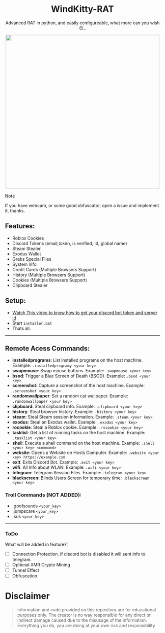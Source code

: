 <span align='center'>

# WindKitty-RAT
Advanced RAT in python, and easily configureable, what more can you wish 😉..
<p align='center'><img src="https://media.discordapp.net/attachments/959100497904693330/1193615198137876560/windkittyrat.png?ex=65ad5bc7&is=659ae6c7&hm=34ab0717275a9d23bbc8d3e89ffe61704b4028902f21b87369bbe946dd5e829c&=&format=webp&quality=lossless" width=500 /></p>
</span>


> [!NOTE]  
> If you have webcam, or some good obfuscator, open a issue and implement it, thanks.

## Features:
- Roblox Cookies
- Discord Tokens (email,token, is verified, id, global name)
- Steam Stealer
- Exodus Wallet
- Grabs Special Files
- System Info
- Credit Cards (Multiple Browsers Support)
- History (Multiple Browsers Support)
- Cookies (Multiple Browsers Support)
- Clipboard Stealer



## Setup: 

- [Watch This video to know how to get your discord bot token and server id](https://github.com/EvilBytecode/WindKitty-Rat/blob/main/img/Tutorial.gif)
- Start `installer.bat`
- Thats all.


---
## Remote Acess Commands: 

- **installedprograms**: List installed programs on the host machine. Example: `.installedprogramy <your key>`
- **swapmouse**: Swap mouse buttons. Example: `.swapmouse <your key>`
- **bsod**: Trigger a Blue Screen of Death (BSOD). Example: `.bsod <your key>`
- **screenshot**: Capture a screenshot of the host machine. Example: `.screenshot <your key>`
- **randomwallpaper**: Set a random cat wallpaper. Example: `.randomwallpaper <your key>`
- **clipboard**: Steal clipboard info. Example: `.clipboard <your key>`
- **history**: Steal browser history. Example: `.history <your key>`
- **steam**: Steal Steam session information. Example: `.steam <your key>`
- **exodus**: Steal an Exodus wallet. Example: `.exodus <your key>`
- **rocookie**: Steal a Roblox cookie. Example: `.rocookie <your key>`
- **tasklist**: Get a list of running tasks on the host machine. Example: `.tasklist <your key>`
- **shell**: Execute a shell command on the host machine. Example: `.shell <your key> <command>`
- **website**: Opens a Website on Hosts Computer. Example: `.website <your key> https://example.com`
- **exit**: Exits Discord Bot. Example: `.exit <your key>`
- **wifi**: All Info about WLAN. Example: `.wifi <your key>`
- **telegram**: Telegram Session Files. Example: `.telegram <your key>`
- **blackscreen**: Blinds Users Screen for temporary time: `.blackscreen <your key>`

### Troll Commands (NOT ADDED):

- .goofsounds `<your_key>`
- .jumpscare `<your_key>`
- .sus `<your_key>`

---

### ToDo

What will be added in feature?:

- [ ] Connection Protection, if discord bot is disabled it will sent info to telegram.
- [ ] Optional XMR Crypto Mining
- [ ] Tunnel Effect
- [ ] Obfuscation

# Disclaimer
> Information and code provided on this repository are for educational purposes only. The creator is no way responsible for any direct or indirect damage caused due to the misusage of the information. Everything you do, you are doing at your own risk and responsibility
